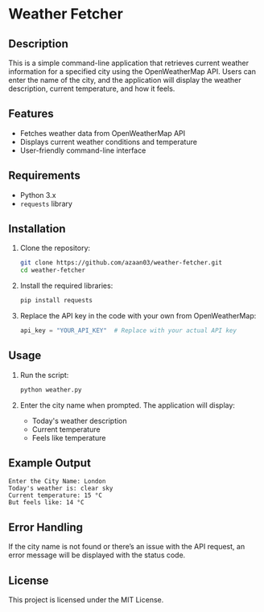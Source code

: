 # Weather Fetcher

## Description
This is a simple command-line application that retrieves current weather information for a specified city using the OpenWeatherMap API. Users can enter the name of the city, and the application will display the weather description, current temperature, and how it feels.

## Features
- Fetches weather data from OpenWeatherMap API
- Displays current weather conditions and temperature
- User-friendly command-line interface

## Requirements
- Python 3.x
- `requests` library

## Installation
1. Clone the repository:
   ```bash
   git clone https://github.com/azaan03/weather-fetcher.git
   cd weather-fetcher
   ```

2. Install the required libraries:
   ```bash
   pip install requests
   ```

3. Replace the API key in the code with your own from OpenWeatherMap:
   ```python
   api_key = "YOUR_API_KEY"  # Replace with your actual API key
   ```

## Usage
1. Run the script:
   ```bash
   python weather.py
   ```

2. Enter the city name when prompted. The application will display:
   - Today's weather description
   - Current temperature
   - Feels like temperature

## Example Output
```
Enter the City Name: London
Today's weather is: clear sky
Current temperature: 15 °C
But feels like: 14 °C
```

## Error Handling
If the city name is not found or there’s an issue with the API request, an error message will be displayed with the status code.

## License
This project is licensed under the MIT License.

